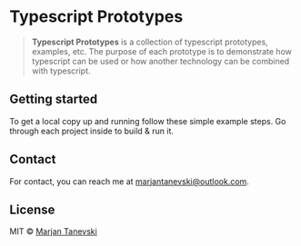 # Typescript Prototypes

> **Typescript Prototypes** is a collection of typescript prototypes, examples, etc. The purpose of each prototype is to demonstrate how typescript can be used or how another technology can be combined with typescript.

## Getting started

To get a local copy up and running follow these simple example steps. Go through each project inside to build & run it.

## Contact

For contact, you can reach me at [marjantanevski@outlook.com](marjantanevski@outlook.com).

## License

MIT © [Marjan Tanevski](marjantanevski@outlook.com)
